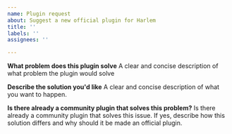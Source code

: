 ```yaml
---
name: Plugin request
about: Suggest a new official plugin for Harlem
title: ''
labels: ''
assignees: ''

---
```


**What problem does this plugin solve**
A clear and concise description of what problem the plugin would solve

**Describe the solution you'd like**
A clear and concise description of what you want to happen.

**Is there already a community plugin that solves this problem?**
Is there already a community plugin that solves this issue. If yes, describe how this solution differs and why should it be made an official plugin.
